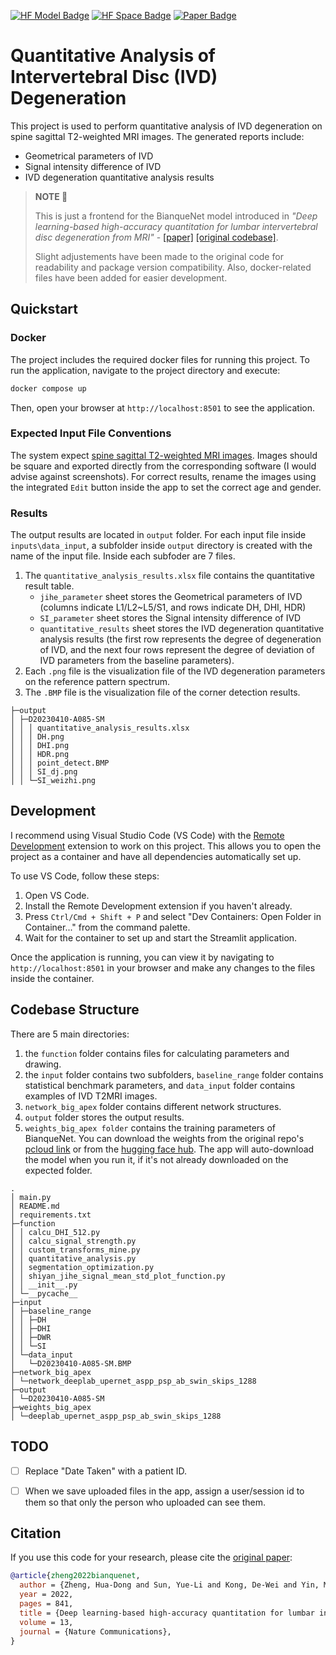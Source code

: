<a href="https://huggingface.co/alexbene/BianqueNet" target="_blank"><img alt="HF Model Badge" src="https://img.shields.io/badge/huggingface-model-%23FFD21E?logo=huggingface"></a>
<a href="https://huggingface.co/spaces/alexbene/spine_analysis" target="_blank"><img alt="HF Space Badge" src="https://img.shields.io/badge/huggingface-space-%23FF9D00?logo=huggingface"></a>
<a href="https://pubmed.ncbi.nlm.nih.gov/35149684" target="_blank"><img alt="Paper Badge" src="https://img.shields.io/badge/paper-blue?logo=readthedocs&logoColor=white"></a>


# Quantitative Analysis of Intervertebral Disc (IVD) Degeneration
This project is used to perform quantitative analysis of IVD degeneration on spine
sagittal T2-weighted MRI images. The generated reports include:
- Geometrical parameters of IVD
- Signal intensity difference of IVD
- IVD degeneration quantitative analysis results

> **NOTE 📝**
>
> This is just a frontend for the BianqueNet model introduced in 
*"Deep learning-based high-accuracy quantitation for lumbar intervertebral disc
degeneration from MRI"* - [\[paper\]](https://pubmed.ncbi.nlm.nih.gov/35149684/)
[\[original codebase\]](https://github.com/no-saint-no-angel/BianqueNet).
> 
> Slight adjustements have been made to the original code for readability and package version compatibility. Also, docker-related files have been added for easier development.

## Quickstart
### Docker
The project includes the required docker files for running this project.
To run the application, navigate to the project directory and execute:

```bash
docker compose up
```

Then, open your browser at `http://localhost:8501` to see the application.

### Expected Input File Conventions
The system expect [spine sagittal T2-weighted MRI images](https://www.google.com/search?q=spine+sagittal+T2-weighted+MRI+images&sca_esv=668e1abf6fdfcd6c&sca_upv=1&udm=2&biw=1580&bih=1329&sxsrf=ADLYWIJ0KfhITBIB9ndT7IQp3j_F6ghuLQ%3A1716853512820&ei=CBtVZvbZMfKzi-gPo7yHgAs&ved=0ahUKEwj2_Yzega-GAxXy2QIHHSPeAbAQ4dUDCBA&uact=5&oq=spine+sagittal+T2-weighted+MRI+images&gs_lp=Egxnd3Mtd2l6LXNlcnAiJXNwaW5lIHNhZ2l0dGFsIFQyLXdlaWdodGVkIE1SSSBpbWFnZXMyBBAjGCdIzghQAFgAcAF4AJABAJgBAKABAKoBALgBA8gBAPgBApgCAaACApgDAIgGAZIHATGgBwA&sclient=gws-wiz-serp).
Images should be square and exported directly from the corresponding software
(I would advise against screenshots). For correct results, rename the images
using the integrated `Edit` button inside the app to set the correct age and gender.

### Results
The output results are located in `output` folder. For each input file inside
`inputs\data_input`, a subfolder inside `output` directory is created with the
name of the input file. Inside each subfoder are 7 files.

1. The `quantitative_analysis_results.xlsx` file contains the quantitative result table.
    - `jihe_parameter` sheet stores the Geometrical parameters of IVD (columns
    indicate L1/L2~L5/S1, and rows indicate DH, DHI, HDR)
    - `SI_parameter` sheet stores the Signal intensity difference of IVD
    - `quantitative_results` sheet stores the IVD degeneration quantitative
        analysis results (the first row represents the degree of degeneration of
        IVD, and the next four rows represent the degree of deviation of IVD
        parameters from the baseline parameters).
2. Each `.png` file is the visualization file of the IVD degeneration parameters
    on the reference pattern spectrum.
3. The `.BMP` file is the visualization file of the corner detection results.

```
├─output
│ ├─D20230410-A085-SM
│ │ │ quantitative_analysis_results.xlsx
│ │ │ DH.png
│ │ │ DHI.png
│ │ │ HDR.png
│ │ │ point_detect.BMP
│ │ │ SI_dj.png
│ │ └─SI_weizhi.png
```

## Development
I recommend using Visual Studio Code (VS Code) with the [Remote Development](https://marketplace.visualstudio.com/items?itemName=ms-vscode-remote.vscode-remote-extensionpack)
extension to work on this project. This allows you to open the project as a
container and have all dependencies automatically set up.

To use VS Code, follow these steps:
1. Open VS Code.
2. Install the  Remote Development extension if you haven't already.
3. Press `Ctrl/Cmd + Shift + P` and select "Dev Containers: Open Folder in Container..."
    from the command palette.
4. Wait for the container to set up and start the Streamlit application.

Once the application is running, you can view it by navigating to
`http://localhost:8501` in your browser and make any changes to the files inside
the container.


## Codebase Structure
There are 5 main directories:
1. the `function` folder contains files for calculating parameters and drawing.
2. the `input` folder contains two subfolders, `baseline_range` folder contains
    statistical benchmark parameters, and `data_input` folder contains examples
    of IVD T2MRI images.
3. `network_big_apex` folder contains different network structures.
4. `output` folder stores the output results.
5. `weights_big_apex folder` contains the training parameters of BianqueNet. You
    can download the weights from the original repo's [pcloud link](https://u.pcloud.link/publink/show?code=XZ6DBkVZPdNHAOg14IHxKVDcnvq4pH1c4b1k) or from the [hugging face hub](https://huggingface.co/alexbene/BianqueNet). The app will auto-download the model when you run it, if it's not
    already downloaded on the expected folder.

```
.
│ main.py
│ README.md
│ requirements.txt  
├─function
│ │ calcu_DHI_512.py
│ │ calcu_signal_strength.py
│ │ custom_transforms_mine.py
│ │ quantitative_analysis.py
│ │ segmentation_optimization.py
│ │ shiyan_jihe_signal_mean_std_plot_function.py
│ │ __init__.py
│ └─__pycache__     
├─input
│ ├─baseline_range
│ │ ├─DH       
│ │ ├─DHI     
│ │ ├─DWR       
│ │ └─SI   
│ └─data_input
│   └─D20230410-A085-SM.BMP  
├─network_big_apex
│ └─network_deeplab_upernet_aspp_psp_ab_swin_skips_1288
├─output
│ └─D20230410-A085-SM
├─weights_big_apex
│ └─deeplab_upernet_aspp_psp_ab_swin_skips_1288
```

## TODO
- [ ] Replace "Date Taken" with a patient ID.
- [ ] When we save uploaded files in the app, assign a user/session id to them
    so that only  the person who uploaded can see them.


## Citation
If you use this code for your research, please cite the [original paper](https://pubmed.ncbi.nlm.nih.gov/35149684/):
```bibtex
@article{zheng2022bianquenet,
  author = {Zheng, Hua-Dong and Sun, Yue-Li and Kong, De-Wei and Yin, Meng-Chen and Chen, Jiang and Lin, Yong-Peng and Ma, Xue-Feng and Wang, Hongshen and Yuan, Guang-Jie and Yao, Min and Cui, Xue-Jun and Tian, Ying-Zhong and Wang, Yong-Jun},
  year = 2022,
  pages = 841,
  title = {Deep learning-based high-accuracy quantitation for lumbar intervertebral disc degeneration from MRI},
  volume = 13,
  journal = {Nature Communications},
}
```
